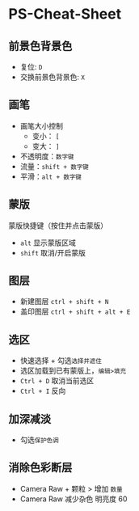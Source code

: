 # PS-Cheat-Sheet
## 前景色背景色
* 复位: `D`
* 交换前景色背景色: `X`

## 画笔
* 画笔大小控制
  * 变小： `[` 
  * 变大： `]`
* 不透明度：`数字键`
* 流量：`shift + 数字键`
* 平滑：`alt + 数字键`

## 蒙版
蒙版快捷键（按住并点击蒙版）
* `alt` 显示蒙版区域
* `shift` 取消/开启蒙版

## 图层
* 新建图层 `ctrl + shift + N`
* 盖印图层 `ctrl + shift + alt + E`


## 选区
* 快速选择 + 勾选`选择并遮住`
* 
  选区加载到已有蒙版上，`编辑>填充`
* `Ctrl + D` 取消当前选区
* `Ctrl + I` 反向

## 加深减淡
* 勾选`保护色调`


## 消除色彩断层
* Camera Raw + 颗粒 > 增加 `数量`
* Camera Raw 减少杂色 明亮度 60